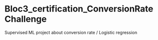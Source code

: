 # Bloc3_certification_ConversionRateChallenge
Supervised ML project about conversion rate / Logistic regression
